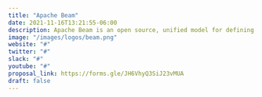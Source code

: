 ```yaml
---
title: "Apache Beam"
date: 2021-11-16T13:21:55-06:00
description: Apache Beam is an open source, unified model for defining both batch and streaming data-parallel processing pipelines.
image: "/images/logos/beam.png"
website: "#"
twitter: "#"
slack: "#"
youtube: "#"
proposal_link: https://forms.gle/JH6VhyQ3SiJ23vMUA
draft: false
---
```


